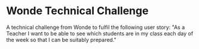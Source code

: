 # Wonde Technical Challenge

A technical challenge from Wonde to fulfil the following user story: "As a Teacher I want to be able to see which students are in my class each day
of the week so that I can be suitably prepared."
